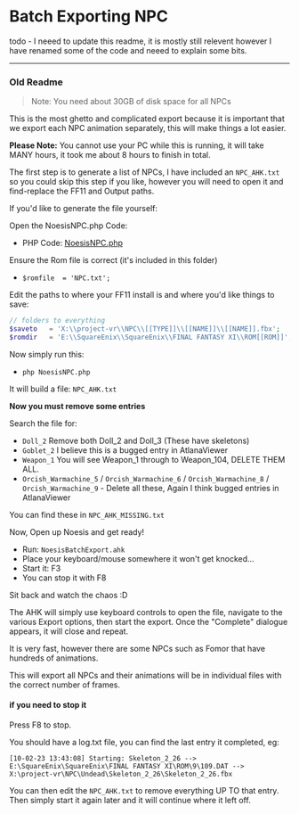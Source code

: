 # Batch Exporting NPC


todo - I neeed to update this readme, it is mostly still relevent however I have renamed some of the code and neeed to explain some bits.





------

### Old Readme

> Note: You need about 30GB of disk space for all NPCs

This is the most ghetto and complicated export because it is important that we export each NPC animation separately, this will make things a lot easier.

**Please Note:** You cannot use your PC while this is running, it will take MANY hours, it took me about 8 hours to finish in total.

The first step is to generate a list of NPCs, I have included an `NPC_AHK.txt` so you could skip this step if you like, however you will need to open it and find-replace the FF11 and Output paths.

If you'd like to generate the file yourself:

Open the NoesisNPC.php Code:
- PHP Code: [NoesisNPC.php](NoesisNPC.php)

Ensure the Rom file is correct (it's included in this folder)
- `$romfile  = 'NPC.txt';`

Edit the paths to where your FF11 install is and where you'd like things to save:

```php
// folders to everything
$saveto   = 'X:\\project-vr\\NPC\\[[TYPE]]\\[[NAME]]\\[[NAME]].fbx';
$romdir   = 'E:\\SquareEnix\\SquareEnix\\FINAL FANTASY XI\\ROM[[ROM]]';
```

Now simply run this:

- `php NoesisNPC.php`

It will build a file: `NPC_AHK.txt`

**Now you must remove some entries**

Search the file for:

- `Doll_2` Remove both Doll_2 and Doll_3 (These have skeletons)
- `Goblet_2` I believe this is a bugged entry in AtlanaViewer
- `Weapon_1` You will see Weapon_1 through to Weapon_104, DELETE THEM ALL.
- `Orcish_Warmachine_5` / `Orcish_Warmachine_6` / `Orcish_Warmachine_8` / `Orcish_Warmachine_9` - Delete all these, Again I think bugged entries in AtlanaViewer

You can find these in `NPC_AHK_MISSING.txt` 

Now, Open up Noesis and get ready!

- Run: `NoesisBatchExport.ahk`
- Place your keyboard/mouse somewhere it won't get knocked...
- Start it: F3
- You can stop it with F8

Sit back and watch the chaos :D 

The AHK will simply use keyboard controls to open the file, navigate to the various Export options, then start the export. Once the "Complete" dialogue appears, it will close and repeat. 

It is very fast, however there are some NPCs such as Fomor that have hundreds of animations.

This will export all NPCs and their animations will be in individual files with the correct number of frames.

#### if you need to stop it

Press F8 to stop.

You should have a log.txt file, you can find the last entry it completed, eg: 
```
[10-02-23 13:43:08] Starting: Skeleton_2_26 --> E:\SquareEnix\SquareEnix\FINAL FANTASY XI\ROM\9\109.DAT --> X:\project-vr\NPC\Undead\Skeleton_2_26\Skeleton_2_26.fbx 
```

You can then edit the `NPC_AHK.txt` to remove everything UP TO that entry. Then simply start it again later and it will continue where it left off.